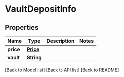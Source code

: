 # VaultDepositInfo

## Properties
Name | Type | Description | Notes
------------ | ------------- | ------------- | -------------
**price** | [**Price**](Price.md) |  | 
**vault** | **String** |  | 

[[Back to Model list]](../README.md#documentation-for-models) [[Back to API list]](../README.md#documentation-for-api-endpoints) [[Back to README]](../README.md)



